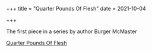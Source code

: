 +++
title = "Quarter Pounds Of Flesh"
date = 2021-10-04

+++

The first piece in a series by author Burger McMaster

<a href="https://brooklynrail.org/2024/12/field-notes/quarter-pounds-of-flesh/" target="_blank">Quarter Pounds Of Flesh</a>


